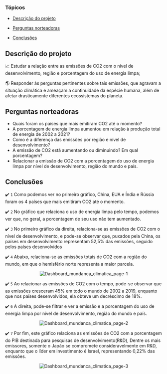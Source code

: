 ### Tópicos 

- [Descrição do projeto](#descrição-do-projeto)

- [Perguntas norteadoras](#perguntas-norteadoras)

- [Conclusões](#conclusões)

## Descrição do projeto 

<p align="justify">

:chart_with_upwards_trend: Estudar a relação entre as emissões de CO2 com o nível de desenvolvimento, região e porcentagem do uso de energia limpa;

:earth_americas: Responder às perguntas pertinentes sobre tais emissões, que agravam a situação climática e ameaçam a continuidade da espécie humana, além de afetar drasticamente diferentes ecossistemas do planeta.
</p>

## Perguntas norteadoras 

<p align="justify">

- Quais foram os países que mais emitiram CO2 até o momento?
- A porcentagem de energia limpa aumentou em relação à produção total de energia de 2002 a 2021?
- Como é a diferença das emissões por região e nível de desenvolvimento?
- A emissão de CO2 está aumentando ou diminuindo? Em qual porcentagem?
- Relacionar a emissão de CO2 com a porcentagem do uso de energia limpa por nível de desenvolvimento, região do mundo e país.
</p>

## Conclusões

:heavy_check_mark: `1` Como podemos ver no primeiro gráfico, China, EUA e Índia e Rússia foram os 4 países que mais emitiram CO2 até o momento.

:heavy_check_mark: `2` No gráfico que relaciona o uso de energia limpa pelo tempo, podemos ver que, no geral, a porcentagem de seu uso não tem aumentado.

:heavy_check_mark: `3` No primeiro gráfico da direita, relaciona-se as emissões de CO2 com o nível de desenvolvimento, e pode-se observar que, puxados pela China, os países em desenvolvimento representam 52,5% das emissões, seguido pelos países desenvolvidos

:heavy_check_mark: `4` Abaixo, relaciona-se as emissões totais de CO2 com a região do mundo, em que o hemisfério norte representa a maior parcela.

<div align="center">

![Dashboard_mundanca_climatica_page-1](https://user-images.githubusercontent.com/61765025/229004627-856a3ed2-ece2-449e-ab67-a13b39490a35.jpg)

  </div>

:heavy_check_mark: `5` Ao relacionar as emissões de CO2 com o tempo, pode-se observar que as emissões cresceram 45% em todo o mundo de 2002 a 2019, enquanto que nos países desenvolvidos, ela obteve um decréscimo de 18%.

:heavy_check_mark: `6` A direita, pode-se filtrar e ver a emissão e a porcentagem do uso de energia limpa por nível de desenvolvimento, região do mundo e país.

<div align="center">

![Dashboard_mundanca_climatica_page-2](https://user-images.githubusercontent.com/61765025/229004647-e1b0a320-86ef-4424-b68b-a01975c896bd.jpg)

  </div>

:heavy_check_mark: `7` Por fim, este gráfico relaciona as emissões de CO2 com a porcentagem do PIB destinada para pesquisas de desenvolvimento(R&D), Dentre os mais emissores, somente o Japão se compromete consideravelmente em R&D, enquanto que o líder em investimento é Israel, representando 0,22% das emissões.

<div align="center">

![Dashboard_mundanca_climatica_page-3](https://user-images.githubusercontent.com/61765025/229004685-cf2c6e7f-5a77-4e5d-841a-79f94af9219d.jpg)

  </div>

###


